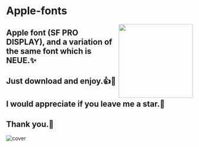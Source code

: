 # Apple-fonts

<img align='right' src='https://user-images.githubusercontent.com/5713670/87202985-820dcb80-c2b6-11ea-9f56-7ec461c497c3.gif' width='200'>

## Apple font (SF PRO DISPLAY), and a variation of the same font which is NEUE.✨
## Just download and enjoy.👍🤩
## I would appreciate if you leave me a star.🎇
## Thank you.🎉

<img alt="cover" align='center' src="https://www.cufonfonts.com/images/thumb/14247/sf-ui-display-741x415-8af6ff10ef.jpg" />
